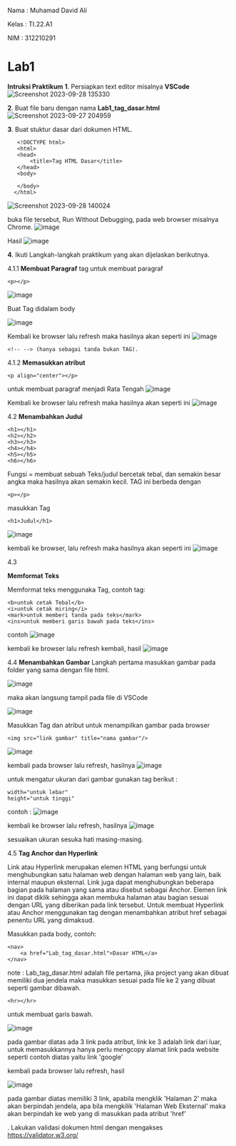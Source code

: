 Nama  : Muhamad David Ali

Kelas : TI.22.A1

NIM   : 312210291
#

# Lab1
**Intruksi Praktikum**
**1**. Persiapkan text editor misalnya **VSCode**
![Screenshot 2023-09-28 135330](https://github.com/Luxcario/Lab1/assets/116184002/c53fa646-d903-4065-8fd3-d37d041f5a86)

**2**. Buat file baru dengan nama **Lab1_tag_dasar.html**
![Screenshot 2023-09-27 204959](https://github.com/Luxcario/Lab1/assets/116184002/5231e253-4237-4f78-8fd4-6ed145774953)

**3**. Buat stuktur dasar dari dokumen HTML.
```
   <!DOCTYPE html>
   <html>
   <head>
       <title>Tag HTML Dasar</title>
   </head>
   <body>
    
   </body>
  </html>
```
   ![Screenshot 2023-09-28 140024](https://github.com/Luxcario/Lab1/assets/116184002/82460ec9-ad68-40cd-9029-4ac276aeac0e)

buka file tersebut, Run Without Debugging, pada web browser misalnya Chrome.
![image](https://github.com/Luxcario/Lab1/assets/116184002/c6ee6928-e67c-42cb-939a-a6bc5a004f01)

Hasil
![image](https://github.com/Luxcario/Lab1/assets/116184002/062cfc4a-e5fe-460a-9b90-e8605b0bdabc)

**4**. Ikuti Langkah-langkah praktikum yang akan dijelaskan berikutnya.
   
   4.1.1 **Membuat Paragraf**
   tag untuk membuat paragraf
   ```
   <p></p>
   ```
   
   ![image](https://github.com/Luxcario/Lab1/assets/116184002/51081125-df06-4a74-9982-1e1288834fdb)
   
   Buat Tag didalam body
   
   ![image](https://github.com/Luxcario/Lab1/assets/116184002/a05ab051-3ced-4a28-b18c-bb103517c865)
   

   Kembali ke browser lalu refresh maka hasilnya akan seperti ini 
   ![image](https://github.com/Luxcario/Lab1/assets/116184002/da92e610-c9b3-412e-9ef2-873e06b32fe3)


```
<!-- --> (hanya sebagai tanda bukan TAG).
```
   
   4.1.2 **Memasukkan atribut**
```
<p align="center"></p>
```
untuk membuat paragraf menjadi Rata Tengah
![image](https://github.com/Luxcario/Lab1/assets/116184002/1f6b37fb-e07e-4aa4-923b-95fba0a233f5)

Kembali ke browser lalu refresh maka hasilnya akan seperti ini
![image](https://github.com/Luxcario/Lab1/assets/116184002/ff58c733-5a39-42d2-b346-77f5a6f9fe12)

   
   4.2
   **Menambahkan Judul**
```
<h1></h1>
<h2></h2>
<h3></h3>
<h4></h4>
<h5></h5>
<h6></h6>
```
Fungsi = membuat sebuah Teks/judul bercetak tebal, dan semakin besar angka maka hasilnya akan semakin kecil. TAG ini berbeda dengan
```
<p></p>
```

masukkan Tag

```
<h1>Judul</h1>
```
![image](https://github.com/Luxcario/Lab1/assets/116184002/77573f5d-ec7a-488d-ab59-194bd101edf8)

kembali ke browser, lalu refresh maka hasilnya akan seperti ini
![image](https://github.com/Luxcario/Lab1/assets/116184002/c4e37671-dbb9-41a9-865b-c84885aa92cd)

4.3

**Memformat Teks**

Memformat teks menggunaka Tag, contoh tag:
```
<b>untuk cetak Tebal</b>
<i>untuk cetak miring</i>
<mark>untuk memberi tanda pada teks</mark>
<ins>untuk memberi garis bawah pada teks</ins>
```
contoh
![image](https://github.com/Luxcario/Lab1/assets/116184002/aa8634b7-216c-4d4f-ae5e-13ba4d79803f)

kembali ke browser lalu refresh kembali, hasil
![image](https://github.com/Luxcario/Lab1/assets/116184002/c930d50a-8637-4341-9a8f-c4417584ba82)

4.4 **Menambahkan Gambar**
Langkah pertama masukkan gambar pada folder yang sama dengan file html.

![image](https://github.com/Luxcario/Lab1/assets/116184002/a3b85300-3628-4957-9e2f-fabcecc6ffef)

maka akan langsung tampil pada file di VSCode

![image](https://github.com/Luxcario/Lab1/assets/116184002/821edb6c-075a-4338-8343-7fe3dd2e56e9)

Masukkan Tag dan atribut untuk menampilkan gambar pada browser
```
<img src="link gambar" title="nama gambar"/>
```
![image](https://github.com/Luxcario/Lab1/assets/116184002/a3763d63-9190-407c-8f69-ab83593d17b0)

kembali pada browser lalu refresh, hasilnya
![image](https://github.com/Luxcario/Lab1/assets/116184002/f7118ee2-ba93-4514-8acf-a8d875db3f32)

untuk mengatur ukuran dari gambar gunakan tag berikut :
```
width="untuk lebar"
height="untuk tinggi"
```
contoh :
![image](https://github.com/Luxcario/Lab1/assets/116184002/a2816bf9-9c95-4e7a-89fe-8c27465a4bd7)

kembali ke browser lalu refresh, hasilnya
![image](https://github.com/Luxcario/Lab1/assets/116184002/8a9e5801-c2cd-4200-987d-dd745aab2588)

sesuaikan ukuran sesuka hati masing-masing.









4.5
**Tag Anchor dan Hyperlink**

Link atau Hyperlink merupakan elemen HTML yang berfungsi untuk menghubungkan satu halaman 
web dengan halaman web yang lain, baik internal maupun eksternal.
Link juga dapat menghubungkan beberapa bagian pada halaman yang sama atau disebut sebagai 
Anchor. 
Elemen link ini dapat diklik sehingga akan membuka halaman atau bagian sesuai dengan URL yang 
diberikan pada link tersebut.
Untuk membuat Hyperlink atau Anchor menggunakan tag <a> dengan menambahkan atribut href 
sebagai penentu URL yang dimaksud.

Masukkan pada body, contoh: 

```
<nav>
    <a href="Lab_tag_dasar.html">Dasar HTML</a>
</nav>
```
note : Lab_tag_dasar.html adalah file pertama, jika project yang akan dibuat memiliki dua jendela maka masukkan sesuai pada file ke 2 yang dibuat seperti gambar dibawah.

```
<hr></hr>
```
untuk  membuat garis bawah.

![image](https://github.com/Luxcario/Lab1/assets/116184002/b1a56603-4623-4bde-a503-06924e8a40f5)

pada gambar diatas ada 3 link pada atribut, link ke 3 adalah link dari luar, untuk memasukkannya hanya perlu mengcopy alamat link pada website seperti contoh diatas yaitu link 'google'

kembali pada browser lalu refresh, hasil

![image](https://github.com/Luxcario/Lab1/assets/116184002/d4285ede-506c-4667-901d-c56904e01885)

pada gambar diatas memiliki 3 link, apabila mengklik 'Halaman 2' maka akan berpindah jendela, apa bila mengkilik 'Halaman Web Eksternal' maka akan berpindah ke web yang di masukkan pada atribut 'href'














   

   
   
   

   

. Lakukan validasi dokumen html dengan mengakses https://validator.w3.org/
